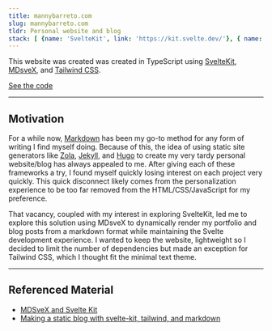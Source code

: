 ```yaml
---
title: mannybarreto.com
slug: mannybarreto.com
tldr: Personal website and blog
stack: [ {name: 'SvelteKit', link: 'https://kit.svelte.dev/'}, { name: 'TypeScript', link: 'https://www.typescriptlang.org/'}, {name: 'MDsveX', link: 'https://mdsvex.pngwn.io/'}, {name: 'Tailwind CSS', link: 'https://tailwindcss.com/'}]
---
```


This website was created was created in TypeScript using [SvelteKit](https://kit.svelte.dev/), [MDsveX](https://mdsvex.pngwn.io/), and [Tailwind CSS](https://tailwindcss.com/).

[See the code](https://github.com/mannybarreto/mannybarreto.com)

---

## Motivation

For a while now, [Markdown](https://daringfireball.net/projects/markdown/) has been my go-to method for any form of writing I find myself doing. Because of this, the idea of using static site generators like [Zola](https://www.getzola.org/), [Jekyll](https://jekyllrb.com/), and [Hugo](https://gohugo.io/) to create my very tardy personal website/blog has always appealed to me. After giving each of these frameworks a try, I found myself quickly losing interest on each project very quickly. This quick disconnect likely comes from the personalization experience to be too far removed from the HTML/CSS/JavaScript for my preference.

That vacancy, coupled with my interest in exploring SvelteKit, led me to explore this solution using MDsveX to dynamically render my portfolio and blog posts from a markdown format while maintaining the Svelte development experience. I wanted to keep the website, lightweight so I decided to limit the number of dependencies but made an exception for Tailwind CSS, which I thought fit the minimal text theme.

---

## Referenced Material
* [MDSveX and Svelte Kit](https://cass.moe/blog/svelte-kit-mdsvex)
* [Making a static blog with svelte-kit, tailwind, and markdown](https://megzari.com/blog/about_this_site)

